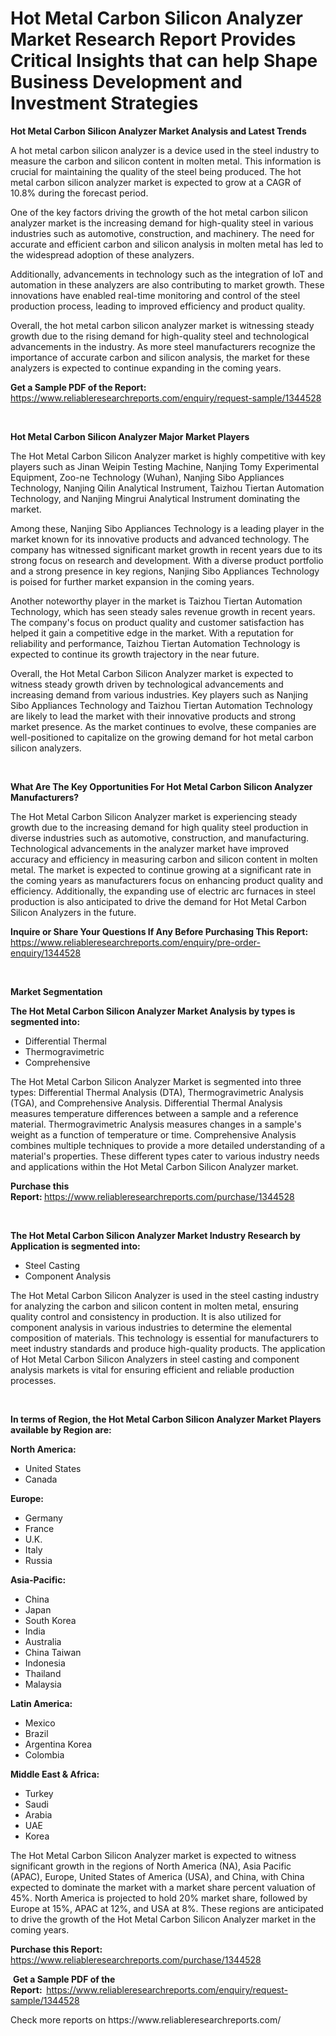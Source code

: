 <p><h1>Hot Metal Carbon Silicon Analyzer Market Research Report Provides Critical Insights that can help Shape Business Development and Investment Strategies</h1></p><p><strong>Hot Metal Carbon Silicon Analyzer Market Analysis and Latest Trends</strong></p>
<p><p>A hot metal carbon silicon analyzer is a device used in the steel industry to measure the carbon and silicon content in molten metal. This information is crucial for maintaining the quality of the steel being produced. The hot metal carbon silicon analyzer market is expected to grow at a CAGR of 10.8% during the forecast period.</p><p>One of the key factors driving the growth of the hot metal carbon silicon analyzer market is the increasing demand for high-quality steel in various industries such as automotive, construction, and machinery. The need for accurate and efficient carbon and silicon analysis in molten metal has led to the widespread adoption of these analyzers.</p><p>Additionally, advancements in technology such as the integration of IoT and automation in these analyzers are also contributing to market growth. These innovations have enabled real-time monitoring and control of the steel production process, leading to improved efficiency and product quality.</p><p>Overall, the hot metal carbon silicon analyzer market is witnessing steady growth due to the rising demand for high-quality steel and technological advancements in the industry. As more steel manufacturers recognize the importance of accurate carbon and silicon analysis, the market for these analyzers is expected to continue expanding in the coming years.</p></p>
<p><strong>Get a Sample PDF of the Report:&nbsp;</strong> <a href="https://www.reliableresearchreports.com/enquiry/request-sample/1344528">https://www.reliableresearchreports.com/enquiry/request-sample/1344528</a></p>
<p>&nbsp;</p>
<p><strong>Hot Metal Carbon Silicon Analyzer Major Market Players</strong></p>
<p><p>The Hot Metal Carbon Silicon Analyzer market is highly competitive with key players such as Jinan Weipin Testing Machine, Nanjing Tomy Experimental Equipment, Zoo-ne Technology (Wuhan), Nanjing Sibo Appliances Technology, Nanjing Qilin Analytical Instrument, Taizhou Tiertan Automation Technology, and Nanjing Mingrui Analytical Instrument dominating the market.</p><p>Among these, Nanjing Sibo Appliances Technology is a leading player in the market known for its innovative products and advanced technology. The company has witnessed significant market growth in recent years due to its strong focus on research and development. With a diverse product portfolio and a strong presence in key regions, Nanjing Sibo Appliances Technology is poised for further market expansion in the coming years.</p><p>Another noteworthy player in the market is Taizhou Tiertan Automation Technology, which has seen steady sales revenue growth in recent years. The company's focus on product quality and customer satisfaction has helped it gain a competitive edge in the market. With a reputation for reliability and performance, Taizhou Tiertan Automation Technology is expected to continue its growth trajectory in the near future.</p><p>Overall, the Hot Metal Carbon Silicon Analyzer market is expected to witness steady growth driven by technological advancements and increasing demand from various industries. Key players such as Nanjing Sibo Appliances Technology and Taizhou Tiertan Automation Technology are likely to lead the market with their innovative products and strong market presence. As the market continues to evolve, these companies are well-positioned to capitalize on the growing demand for hot metal carbon silicon analyzers.</p></p>
<p>&nbsp;</p>
<p><strong>What Are The Key Opportunities For Hot Metal Carbon Silicon Analyzer Manufacturers?</strong></p>
<p><p>The Hot Metal Carbon Silicon Analyzer market is experiencing steady growth due to the increasing demand for high quality steel production in diverse industries such as automotive, construction, and manufacturing. Technological advancements in the analyzer market have improved accuracy and efficiency in measuring carbon and silicon content in molten metal. The market is expected to continue growing at a significant rate in the coming years as manufacturers focus on enhancing product quality and efficiency. Additionally, the expanding use of electric arc furnaces in steel production is also anticipated to drive the demand for Hot Metal Carbon Silicon Analyzers in the future.</p></p>
<p><strong>Inquire or Share Your Questions If Any Before Purchasing This Report:</strong> <a href="https://www.reliableresearchreports.com/enquiry/pre-order-enquiry/1344528">https://www.reliableresearchreports.com/enquiry/pre-order-enquiry/1344528</a></p>
<p>&nbsp;</p>
<p><strong>Market Segmentation</strong></p>
<p><strong>The Hot Metal Carbon Silicon Analyzer Market Analysis by types is segmented into:</strong></p>
<p><ul><li>Differential Thermal</li><li>Thermogravimetric</li><li>Comprehensive</li></ul></p>
<p><p>The Hot Metal Carbon Silicon Analyzer Market is segmented into three types: Differential Thermal Analysis (DTA), Thermogravimetric Analysis (TGA), and Comprehensive Analysis. Differential Thermal Analysis measures temperature differences between a sample and a reference material. Thermogravimetric Analysis measures changes in a sample's weight as a function of temperature or time. Comprehensive Analysis combines multiple techniques to provide a more detailed understanding of a material's properties. These different types cater to various industry needs and applications within the Hot Metal Carbon Silicon Analyzer market.</p></p>
<p><strong>Purchase this Report:&nbsp;</strong><a href="https://www.reliableresearchreports.com/purchase/1344528">https://www.reliableresearchreports.com/purchase/1344528</a></p>
<p>&nbsp;</p>
<p><strong>The Hot Metal Carbon Silicon Analyzer Market Industry Research by Application is segmented into:</strong></p>
<p><ul><li>Steel Casting</li><li>Component Analysis</li></ul></p>
<p><p>The Hot Metal Carbon Silicon Analyzer is used in the steel casting industry for analyzing the carbon and silicon content in molten metal, ensuring quality control and consistency in production. It is also utilized for component analysis in various industries to determine the elemental composition of materials. This technology is essential for manufacturers to meet industry standards and produce high-quality products. The application of Hot Metal Carbon Silicon Analyzers in steel casting and component analysis markets is vital for ensuring efficient and reliable production processes.</p></p>
<p>&nbsp;</p>
<p><strong>In terms of Region, the Hot Metal Carbon Silicon Analyzer Market Players available by Region are:</strong></p>
<p>
    <p> <strong> North America: </strong>
        <ul>
            <li>United States</li>
            <li>Canada</li>
        </ul>
        </p> 
    <p> <strong> Europe: </strong>
        <ul>
            <li>Germany</li>
            <li>France</li>
            <li>U.K.</li>
            <li>Italy</li>
            <li>Russia</li>
        </ul>
        </p> 
    <p> <strong> Asia-Pacific: </strong>
        <ul>
            <li>China</li>
            <li>Japan</li>
            <li>South Korea</li>
            <li>India</li>
            <li>Australia</li>
            <li>China Taiwan</li>
            <li>Indonesia</li>
            <li>Thailand</li>
            <li>Malaysia</li>
        </ul>
        </p> 
    <p> <strong> Latin America: </strong>
        <ul>
            <li>Mexico</li>
            <li>Brazil</li>
            <li>Argentina Korea</li>
            <li>Colombia</li>
        </ul>
        </p> 
    <p> <strong> Middle East & Africa: </strong>
        <ul>
            <li>Turkey</li>
            <li>Saudi</li>
            <li>Arabia</li>
            <li>UAE</li>
            <li>Korea</li>
        </ul>
    </p>
    </p>
<p><p>The Hot Metal Carbon Silicon Analyzer market is expected to witness significant growth in the regions of North America (NA), Asia Pacific (APAC), Europe, United States of America (USA), and China, with China expected to dominate the market with a market share percent valuation of 45%. North America is projected to hold 20% market share, followed by Europe at 15%, APAC at 12%, and USA at 8%. These regions are anticipated to drive the growth of the Hot Metal Carbon Silicon Analyzer market in the coming years.</p></p>
<p><strong>Purchase this Report: </strong><a href="https://www.reliableresearchreports.com/purchase/1344528">https://www.reliableresearchreports.com/purchase/1344528</a></p>
<p>&nbsp;<strong>Get a Sample PDF of the Report:&nbsp;&nbsp;</strong><a href="https://www.reliableresearchreports.com/enquiry/request-sample/1344528">https://www.reliableresearchreports.com/enquiry/request-sample/1344528</a></p>
<p><strong></strong></p>
<p>Check more reports on https://www.reliableresearchreports.com/</p>